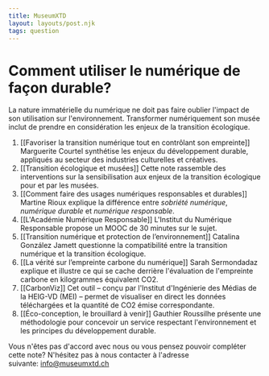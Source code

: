 ```yaml
---
title: MuseumXTD  
layout: layouts/post.njk
tags: question
---
```

# Comment utiliser le numérique de façon durable?
La nature immatérielle du numérique ne doit pas faire oublier l'impact de son utilisation sur l'environnement. Transformer numériquement son musée inclut de prendre en considération les enjeux de la transition écologique.  

1. [[Favoriser la transition numérique tout en contrôlant son empreinte]]
   Marguerite Courtel synthétise les enjeux du développement durable, appliqués au secteur des industries culturelles et créatives.  
2. [[Transition écologique et musées]]
   Cette note rassemble des interventions sur la sensibilisation aux enjeux de la transition écologique pour et par les musées.
3. [[Comment faire des usages numériques responsables et durables]]
   Martine Rioux explique la différence entre *sobriété numérique*, *numérique durable* et *numérique responsable*. 
4. [[L'Académie Numérique Responsable]]
   L'Institut du Numérique Responsable propose un MOOC de 30 minutes sur le sujet.
5. [[Transition numérique et protection de l’environnement]]
   Catalina González Jamett questionne la compatibilité entre la transition numérique et la transition écologique. 
6. [[La vérité sur l’empreinte carbone du numérique]]
   Sarah Sermondadaz explique et illustre ce qui se cache derrière l'évaluation de l'empreinte carbone en kilogrammes équivalent CO2.   
7. [[CarbonViz]]
   Cet outil – conçu par l'Institut d'Ingénierie des Médias de la HEIG-VD (MEI) – permet de visualiser en direct les données téléchargées et la quantité de CO2 émise correspondante.
8. [[Éco-conception, le brouillard à venir]]
   Gauthier Roussilhe présente une méthodologie pour concevoir un service respectant l'environnement et les principes du développement durable.


 
Vous n'êtes pas d'accord avec nous ou vous pensez pouvoir compléter cette note? N'hésitez pas à nous contacter à l'adresse suivante: [info@museumxtd.ch](mailto:info@museumxtd.ch)


